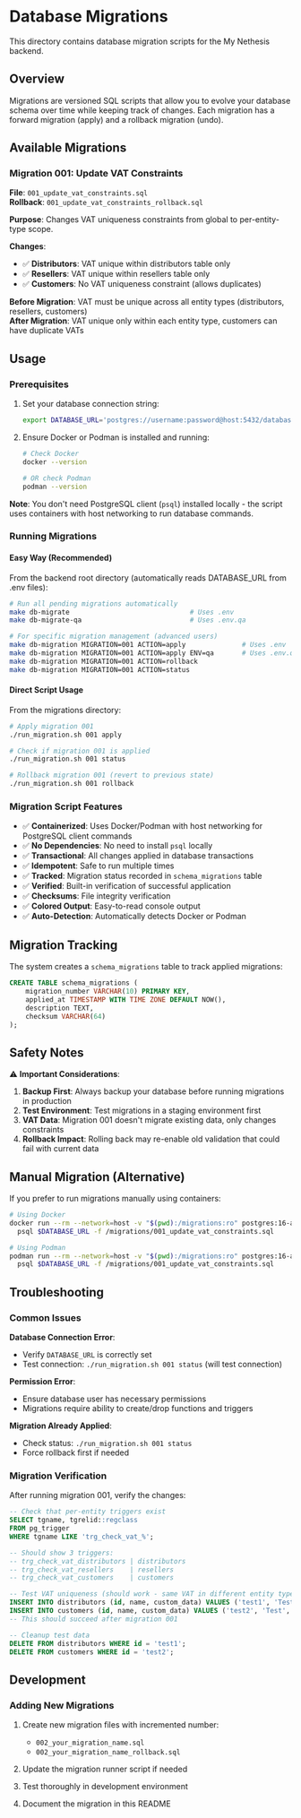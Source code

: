 # Database Migrations

This directory contains database migration scripts for the My Nethesis backend.

## Overview

Migrations are versioned SQL scripts that allow you to evolve your database schema over time while keeping track of changes. Each migration has a forward migration (apply) and a rollback migration (undo).

## Available Migrations

### Migration 001: Update VAT Constraints
**File**: `001_update_vat_constraints.sql`  
**Rollback**: `001_update_vat_constraints_rollback.sql`

**Purpose**: Changes VAT uniqueness constraints from global to per-entity-type scope.

**Changes**:
- ✅ **Distributors**: VAT unique within distributors table only
- ✅ **Resellers**: VAT unique within resellers table only  
- ✅ **Customers**: No VAT uniqueness constraint (allows duplicates)

**Before Migration**: VAT must be unique across all entity types (distributors, resellers, customers)  
**After Migration**: VAT unique only within each entity type, customers can have duplicate VATs

## Usage

### Prerequisites

1. Set your database connection string:
   ```bash
   export DATABASE_URL='postgres://username:password@host:5432/database_name'
   ```

2. Ensure Docker or Podman is installed and running:
   ```bash
   # Check Docker
   docker --version
   
   # OR check Podman
   podman --version
   ```

**Note**: You don't need PostgreSQL client (`psql`) installed locally - the script uses containers with host networking to run database commands.

### Running Migrations

#### Easy Way (Recommended)
From the backend root directory (automatically reads DATABASE_URL from .env files):
```bash
# Run all pending migrations automatically
make db-migrate                              # Uses .env
make db-migrate-qa                           # Uses .env.qa

# For specific migration management (advanced users)
make db-migration MIGRATION=001 ACTION=apply              # Uses .env
make db-migration MIGRATION=001 ACTION=apply ENV=qa       # Uses .env.qa
make db-migration MIGRATION=001 ACTION=rollback
make db-migration MIGRATION=001 ACTION=status
```

#### Direct Script Usage
From the migrations directory:
```bash
# Apply migration 001
./run_migration.sh 001 apply

# Check if migration 001 is applied
./run_migration.sh 001 status

# Rollback migration 001 (revert to previous state)
./run_migration.sh 001 rollback
```

### Migration Script Features

- ✅ **Containerized**: Uses Docker/Podman with host networking for PostgreSQL client commands
- ✅ **No Dependencies**: No need to install `psql` locally
- ✅ **Transactional**: All changes applied in database transactions
- ✅ **Idempotent**: Safe to run multiple times
- ✅ **Tracked**: Migration status recorded in `schema_migrations` table
- ✅ **Verified**: Built-in verification of successful application
- ✅ **Checksums**: File integrity verification
- ✅ **Colored Output**: Easy-to-read console output
- ✅ **Auto-Detection**: Automatically detects Docker or Podman

## Migration Tracking

The system creates a `schema_migrations` table to track applied migrations:

```sql
CREATE TABLE schema_migrations (
    migration_number VARCHAR(10) PRIMARY KEY,
    applied_at TIMESTAMP WITH TIME ZONE DEFAULT NOW(),
    description TEXT,
    checksum VARCHAR(64)
);
```

## Safety Notes

⚠️ **Important Considerations**:

1. **Backup First**: Always backup your database before running migrations in production
2. **Test Environment**: Test migrations in a staging environment first
3. **VAT Data**: Migration 001 doesn't migrate existing data, only changes constraints
4. **Rollback Impact**: Rolling back may re-enable old validation that could fail with current data

## Manual Migration (Alternative)

If you prefer to run migrations manually using containers:

```bash
# Using Docker
docker run --rm --network=host -v "$(pwd):/migrations:ro" postgres:16-alpine \
  psql $DATABASE_URL -f /migrations/001_update_vat_constraints.sql

# Using Podman  
podman run --rm --network=host -v "$(pwd):/migrations:ro" postgres:16-alpine \
  psql $DATABASE_URL -f /migrations/001_update_vat_constraints.sql
```

## Troubleshooting

### Common Issues

**Database Connection Error**:
- Verify `DATABASE_URL` is correctly set
- Test connection: `./run_migration.sh 001 status` (will test connection)

**Permission Error**:
- Ensure database user has necessary permissions
- Migrations require ability to create/drop functions and triggers

**Migration Already Applied**:
- Check status: `./run_migration.sh 001 status`
- Force rollback first if needed

### Migration Verification

After running migration 001, verify the changes:

```sql
-- Check that per-entity triggers exist
SELECT tgname, tgrelid::regclass 
FROM pg_trigger 
WHERE tgname LIKE 'trg_check_vat_%';

-- Should show 3 triggers:
-- trg_check_vat_distributors | distributors
-- trg_check_vat_resellers    | resellers  
-- trg_check_vat_customers    | customers

-- Test VAT uniqueness (should work - same VAT in different entity types)
INSERT INTO distributors (id, name, custom_data) VALUES ('test1', 'Test', '{"vat": "12345678901"}');
INSERT INTO customers (id, name, custom_data) VALUES ('test2', 'Test', '{"vat": "12345678901"}');
-- This should succeed after migration 001

-- Cleanup test data
DELETE FROM distributors WHERE id = 'test1';
DELETE FROM customers WHERE id = 'test2';
```

## Development

### Adding New Migrations

1. Create new migration files with incremented number:
   - `002_your_migration_name.sql`
   - `002_your_migration_name_rollback.sql`

2. Update the migration runner script if needed

3. Test thoroughly in development environment

4. Document the migration in this README